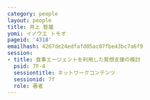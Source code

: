 ```yaml
---
category: people
layout: people
title: 井上 智雄
yomi: イノウエ トモオ
pageid: '4318'
emailhash: 4267de24edfafd05ac07fbe43bc7a6f9
session:
- title: 食事エージェントを利用した発想支援の検討
  psid: 7F-4
  sessiontitle: ネットワークコンテンツ
  sessionid: 7f
  role: 著者
---
```

